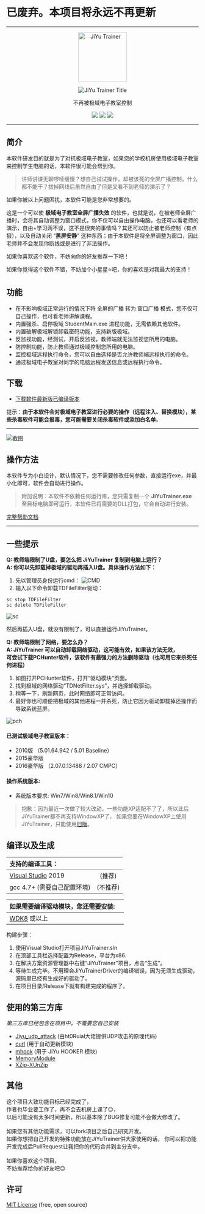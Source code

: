 # 已废弃。本项目将永远不再更新

---

<p align="center">
  <a href="#">
    <img alt="JiYu Trainer" src="https://imengyu.top/assets/images/jy/JiYuTrainerLogo256.png" width="128">
  </a>
</p>
<p align="center">
  <img alt="JiYu Trainer Title" src="https://imengyu.top/assets/images/jy/JiYuTrainerTitle.png">
</p>
<p align="center">不再被极域电子教室控制</p>

<p align="center">
  <a href="#"><img src="https://img.shields.io/badge/language-C++-blue.svg"></a>
  <a href="https://github.com/imengyu/JiYuTrainer/releases"><img src="https://img.shields.io/badge/version-1.7-greeb.svg"></a>
  <a href="https://github.com/imengyu/JiYuTrainer/blob/master/LICENSE"><img src="https://img.shields.io/badge/liscence-MIT-orange.svg"></a>
</p>

---

简介
---

本软件研发目的就是为了对抗极域电子教室，如果您的学校机房使用极域电子教室来控制学生电脑的话，本软件很可能会帮到你。

> 讲师讲课无聊啰嗦缓慢？想自己试试操作，却被该死的全屏广播控制，什么都不能干？拔掉网线后虽然自由了但是又看不到老师的演示了？

如果你被以上问题困扰，本软件可能是您非常想要的。

这是一个可以使 **极域电子教室全屏广播失效** 的软件，也就是说，在被老师全屏广播时，会将其自动调整为窗口模式，你不仅可以自由操作电脑，也还可以看老师的演示，自由+学习两不误，这不是很爽的事情吗？其还可以防止被老师控制（有点狠），以及自动关闭 “**黑屏安静**” 这种东西；由于本软件是将全屏调整为窗口，因此老师并不会发现你断线或是进行了非法操作。

如果你喜欢这个软件，不妨向你的好友推荐一下吧！

如果你觉得这个软件不错，不妨加个小星星⭐吧，你的喜欢是对我最大的支持！

功能
---
* 在不影响极域正常运行的情况下将 全屏的广播 转为 窗口广播 模式，您不仅可自己操作，也可看老师讲解课程。
* 内置强杀、启停极域 StudentMain.exe 进程功能，无需依赖其他软件。
* 内置破解极域解锁卸载密码功能，支持新版极域。
* 反监视功能，经测试，开启反监视，教师端就无法监视您所用的电脑。
* 防控制功能，防止教师通过极域控制您所用的电脑。
* 监控极域远程执行命令，您可以自由选择是否允许教师端远程执行的命令。
* 通过极域电子教室对同学的电脑远程发送信息或远程执行命令。

下载
---

* [下载软件最新版已编译版本](https://raw.githubusercontent.com/imengyu/JiYuTrainer/master/Release/JiYuTrainer.exe) 

提示：**由于本软件会对极域电子教室进行必要的操作（远程注入、替换模块），某些杀毒软件可能会报毒，您可能需要关闭杀毒软件或添加白名单**。

---

![截图](https://imengyu.top/assets/images/jy/ScreenShots.png)

操作方法
---

本软件专为小白设计，默认情况下，您不需要修改任何参数，直接运行exe，并最小化即可，软件会自动进行操作。

> 附加说明：本软件不依赖任何运行库，您只需复制一个 **JiYuTrainer.exe** 至目标电脑即可运行，本软件已将需要的DLL打包，它会自动进行安装。 

[完整帮助文档](https://raw.githubusercontent.com/imengyu/JiYuTrainer/master/帮助.png)

---

一些提示
---

**Q: 教师端限制了U盘，要怎么把 JiYuTrainer 复制到电脑上运行？** <br/>
**A: 你可以先卸载掉极域的驱动再插入U盘。具体操作方法如下：** <br/>

1. 先以管理员身份运行cmd：
![CMD](https://imengyu.top/assets/images/jy/sc0.png)
2. 输入以下命令卸载TDFileFilter驱动：
```
sc stop TDFileFilter 
sc delete TDFileFilter 
```
![sc](https://imengyu.top/assets/images/jy/sc1.png)

然后再插入U盘，就没有限制了，可以直接运行JiYuTrainer。

**Q: 教师端限制了网络，要怎么办？** <br/>
**A: JiYuTrainer 可以自动卸载网络驱动，这可能有效，如果该方法无效，<br/>可尝试下载PCHunter软件，该软件有最强力的方法删除驱动（也可用它来杀死任何进程）**<br/>

1. 如图打开PCHunter软件，打开“驱动模块”页面。
2. 找到极域的网络驱动“TDNetFilter.sys”，并选择卸载驱动。
3. 稍等一下，刷新网页，此时网络即可正常访问。
4. 最好你也可顺便把极域的其他进程一并杀死，防止它因为驱动卸载掉还操作而导致系统蓝屏。

![pch](https://imengyu.top/assets/images/jy/pchunter1.png)

#### 已测试极域电子教室版本：

* 2010版 （5.01.64.942 / 5.01 Baseline）
* 2015豪华版
* 2016豪华版 （2.07.0.13488 / 2.07 CMPC） 

#### 操作系统版本: 

* 系统版本要求: Win7/Win8/Win8.1/Win10

> 抱歉：因为最近一次做了较大改动，一些功能XP适配不了了，所以此后JiYuTrainer都不再支持WindowXP了，
如果您要在WindowXP上使用JiYuTrainer，只能使用[旧版](https://raw.githubusercontent.com/imengyu/JiYuTrainer/master/Release/JiYuTrainerOldForWinXP.exe)。

编译以及生成
---

| 支持的编译工具：||
|:-|:-:|
| [Visual Studio](https://www.visualstudio.com/) 2019 | (推荐) |
| gcc 4.7+ (需要自己配置环境) | (不推荐) |

|如果需要编译驱动模块，您还需要安装:||
|:-|:-:|
|[WDK8](https://www.microsoft.com/en-us/download/details.aspx?id=42273) 或以上||

构建步骤：
1. 使用Visual Studio打开项目JiYuTrainer.sln
2. 在顶部工具栏选择配置为Release，平台为x86.
3. 在解决方案资源管理器中右键“JiYuTrainer”项目，点击“生成”。
4. 等待生成完毕。不用理会JiYuTrainerDriver的编译错误，因为无须生成驱动，源码里已经有生成好的驱动了。
5. 在项目目录/Release下就有构建完成的程序了。

使用的第三方库
---

*第三方库已经包含在项目中，不需要您自己安装*

- [Jiyu_udp_attack](https://github.com/ht0Ruial/Jiyu_udp_attack) (由ht0Ruial大佬提供UDP攻击的原理代码)
- [curl](https://github.com/curl/curl) (用于自动更新模块)
- [mhook](https://github.com/martona/mhook) (用于 JiYu HOOKER 模块)
- [MemoryModule](https://github.com/fancycode/MemoryModule)
- [XZip-XUnZip](https://github.com/yuanjia1011/XZip-XUnZip)

其他
---

这个项目大致功能目标已经完成了，<br/>
作者也毕业要工作了，再不会去机房上课了😔，<br/>
以后可能没有太多时间更新，所以基本除了BUG修复可能不会做大修改了。<br/>
<br/>
如果您有其他功能需求，可以fork项目之后自己研究开发。<br/>
如果你想把自己开发的特殊功能放在JiYuTrainer供大家使用的话，
你可以把功能开发完成后PullRequest让我把你的代码合并到主分支中。<br/>
<br/>
如果你喜欢这个项目，<br/>
不妨推荐给你的好友吧😉

许可
---

[MIT License](https://github.com/imengyu/JiYuTrainer/blob/master/LICENSE) (free, open source)


